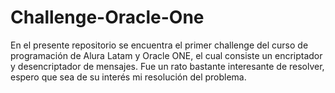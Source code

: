 # Challenge-Oracle-One
En el presente repositorio se encuentra el primer challenge del curso de programación de Alura Latam y Oracle ONE, 
el cual consiste un encriptador y desencriptador de mensajes. Fue un rato bastante interesante de resolver, espero
que sea de su interés mi resolución del problema.

